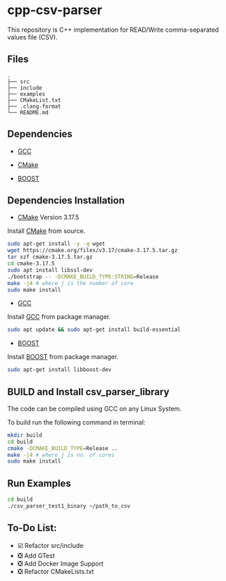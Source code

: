 # cpp-csv-parser

This repository is C++ implementation for READ/Write comma-separated values file (CSV). 

## Files

```
.
├── src
├── include
├── examples
├── CMakeList.txt
├── .clang-format
└── README.md
```
## Dependencies

* [GCC](https://gcc.gnu.org/)   

* [CMake](https://cmake.org/) 

* [BOOST](https://cmake.org/)  

## Dependencies Installation

* [CMake](https://cmake.org/)   Version 3.17.5

Install [CMake](https://cmake.org/) from source. 

```bash
sudo apt-get install -y -q wget
wget https://cmake.org/files/v3.17/cmake-3.17.5.tar.gz 
tar xzf cmake-3.17.5.tar.gz 
cd cmake-3.17.5 
sudo apt install libssl-dev 
./bootstrap -- -DCMAKE_BUILD_TYPE:STRING=Release 
make -j4 # where j is the number of core
sudo make install
```

* [GCC](https://gcc.gnu.org/)   

Install [GCC](https://gcc.gnu.org/) from package manager. 


```bash
sudo apt update && sudo apt-get install build-essential 
```


* [BOOST](https://gcc.gnu.org/)   

Install [BOOST](https://gcc.gnu.org/) from package manager. 

```bash
sudo apt-get install libboost-dev
```

## BUILD and Install csv_parser_library

The code can be compiled using GCC on any Linux System.

To build run the following command in terminal:

```bash
mkdir build
cd build
cmake -DCMAKE_BUILD_TYPE=Release ..
make -j4 # where j is no. of cores
sudo make install
```

## Run Examples

```bash
cd build
./csv_parser_test1_binary ~/path_to_csv
```

## To-Do List:

- :ballot_box_with_check:  Refactor src/include
- :negative_squared_cross_mark: Add GTest
- :negative_squared_cross_mark: Add Docker Image Support
- :negative_squared_cross_mark: Refactor CMakeLists.txt
